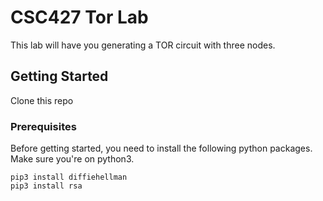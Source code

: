 # CSC427 Tor Lab

This lab will have you generating a TOR circuit with three nodes. 

## Getting Started
 
Clone this repo

### Prerequisites

Before getting started, you need to install the following python packages. Make sure you're on python3. 

```
pip3 install diffiehellman
pip3 install rsa
```
